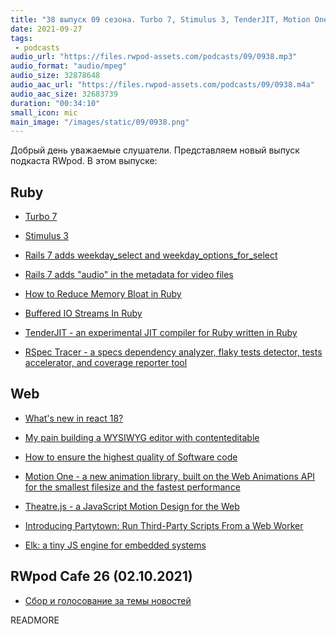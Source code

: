 ```yaml
---
title: "38 выпуск 09 сезона. Turbo 7, Stimulus 3, TenderJIT, Motion One, RSpec Tracer, Theatre.js, Partytown, Elk и прочее"
date: 2021-09-27
tags:
 - podcasts
audio_url: "https://files.rwpod-assets.com/podcasts/09/0938.mp3"
audio_format: "audio/mpeg"
audio_size: 32878648
audio_aac_url: "https://files.rwpod-assets.com/podcasts/09/0938.m4a"
audio_aac_size: 32683739
duration: "00:34:10"
small_icon: mic
main_image: "/images/static/09/0938.png"
---
```


Добрый день уважаемые слушатели. Представляем новый выпуск подкаста RWpod. В этом выпуске:

## Ruby

 - [Turbo 7](https://world.hey.com/hotwired/turbo-7-0dd7a27f)
 - [Stimulus 3](https://world.hey.com/hotwired/stimulus-3-c438d432)
 - [Rails 7 adds weekday_select and weekday_options_for_select](https://blog.saeloun.com/2021/09/22/rails-7-adds-weekday_options_for_select)
 - [Rails 7 adds "audio" in the metadata for video files](https://blog.saeloun.com/2021/09/21/rails-7-adds-metadata-value-to-check-audio-presence-in-video-blobs)


 - [How to Reduce Memory Bloat in Ruby](https://blog.appsignal.com/2021/09/21/how-to-reduce-memory-bloat-in-ruby.html)
 - [Buffered IO Streams In Ruby](https://dev.to/thegnarco/buffered-io-streams-in-ruby-mhl)
 - [TenderJIT - an experimental JIT compiler for Ruby written in Ruby](https://github.com/tenderlove/tenderjit)
 - [RSpec Tracer - a specs dependency analyzer, flaky tests detector, tests accelerator, and coverage reporter tool](https://github.com/avmnu-sng/rspec-tracer)

## Web

 - [What's new in react 18?](https://yagmurcetintas.com/journal/whats-new-in-react-18)
 - [My pain building a WYSIWYG editor with contenteditable](https://answerly.io/blog/my-pain-developing-a-wysiwyg-editor-with-contenteditable/)
 - [How to ensure the highest quality of Software code](https://dev.to/someshthakur/how-to-ensures-highest-quality-of-software-4917)


 - [Motion One - a new animation library, built on the Web Animations API for the smallest filesize and the fastest performance](https://motion.dev/)
 - [Theatre.js - a JavaScript Motion Design for the Web](https://www.theatrejs.com/)
 - [Introducing Partytown: Run Third-Party Scripts From a Web Worker](https://dev.to/adamdbradley/introducing-partytown-run-third-party-scripts-from-a-web-worker-2cnp)
 - [Elk: a tiny JS engine for embedded systems](https://github.com/cesanta/elk)

## RWpod Cafe 26 (02.10.2021)

 - [Сбор и голосование за темы новостей](https://github.com/rwpod/cafe-discussions/discussions/11)


READMORE

